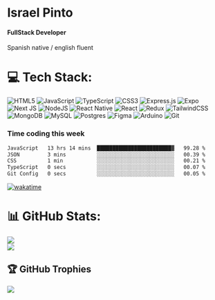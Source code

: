 # Israel Pinto
#### FullStack Developer
Spanish native / english fluent
# 💻 Tech Stack:
![HTML5](https://img.shields.io/badge/html5-%23E34F26.svg?style=for-the-badge&logo=html5&logoColor=white) ![JavaScript](https://img.shields.io/badge/javascript-%23323330.svg?style=for-the-badge&logo=javascript&logoColor=%23F7DF1E) ![TypeScript](https://img.shields.io/badge/typescript-%23007ACC.svg?style=for-the-badge&logo=typescript&logoColor=white) ![CSS3](https://img.shields.io/badge/css3-%231572B6.svg?style=for-the-badge&logo=css3&logoColor=white) ![Express.js](https://img.shields.io/badge/express.js-%23404d59.svg?style=for-the-badge&logo=express&logoColor=%2361DAFB) ![Expo](https://img.shields.io/badge/expo-1C1E24?style=for-the-badge&logo=expo&logoColor=#D04A37) ![Next JS](https://img.shields.io/badge/Next-black?style=for-the-badge&logo=next.js&logoColor=white) ![NodeJS](https://img.shields.io/badge/node.js-6DA55F?style=for-the-badge&logo=node.js&logoColor=white) ![React Native](https://img.shields.io/badge/react_native-%2320232a.svg?style=for-the-badge&logo=react&logoColor=%2361DAFB) ![React](https://img.shields.io/badge/react-%2320232a.svg?style=for-the-badge&logo=react&logoColor=%2361DAFB) ![Redux](https://img.shields.io/badge/redux-%23593d88.svg?style=for-the-badge&logo=redux&logoColor=white) ![TailwindCSS](https://img.shields.io/badge/tailwindcss-%2338B2AC.svg?style=for-the-badge&logo=tailwind-css&logoColor=white) ![MongoDB](https://img.shields.io/badge/MongoDB-%234ea94b.svg?style=for-the-badge&logo=mongodb&logoColor=white) ![MySQL](https://img.shields.io/badge/mysql-4479A1.svg?style=for-the-badge&logo=mysql&logoColor=white) ![Postgres](https://img.shields.io/badge/postgres-%23316192.svg?style=for-the-badge&logo=postgresql&logoColor=white) ![Figma](https://img.shields.io/badge/figma-%23F24E1E.svg?style=for-the-badge&logo=figma&logoColor=white) ![Arduino](https://img.shields.io/badge/-Arduino-00979D?style=for-the-badge&logo=Arduino&logoColor=white) ![Git](https://img.shields.io/badge/git-%23F05033.svg?style=for-the-badge&logo=git&logoColor=white)

### Time coding this week
<!--START_SECTION:waka-->

```txt
JavaScript   13 hrs 14 mins  ████████████████████████▓   99.28 %
JSON         3 mins          ░░░░░░░░░░░░░░░░░░░░░░░░░   00.39 %
CSS          1 min           ░░░░░░░░░░░░░░░░░░░░░░░░░   00.21 %
TypeScript   0 secs          ░░░░░░░░░░░░░░░░░░░░░░░░░   00.07 %
Git Config   0 secs          ░░░░░░░░░░░░░░░░░░░░░░░░░   00.05 %
```

<!--END_SECTION:waka-->
[![wakatime](https://wakatime.com/badge/user/90ae460c-118c-4adb-8801-8abe39bf7b94.svg)](https://wakatime.com/@90ae460c-118c-4adb-8801-8abe39bf7b94)

# 📊 GitHub Stats:
![](https://nirzak-streak-stats.vercel.app/?user=Israel7025&theme=dark&hide_border=false)<br/>
![](https://github-readme-stats.vercel.app/api/top-langs/?username=Israel7025&theme=dark&hide_border=false&include_all_commits=true&count_private=true&layout=compact)

## 🏆 GitHub Trophies
![](https://github-profile-trophy.vercel.app/?username=Israel7025&theme=radical&no-frame=false&no-bg=true&margin-w=4)

<!-- Proudly created with GPRM ( https://gprm.itsvg.in ) -->
